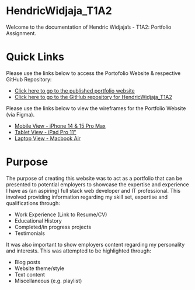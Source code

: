 # HendricWidjaja_T1A2

Welcome to the documentation of Hendric Widjaja’s - T1A2: Portfolio Assignment.

# Quick Links

Please use the links below to access the Portofolio Website & respective GitHub Repository:

- [Click here to go to the published portfolio website](https://hendric-widjaja-t1a2-portfolio.netlify.app/)
- [Click here to go to the GitHub repository for HendricWidjaja_T1A2](https://github.com/hendricwidjaja/HendricWidjaja_T1A2)

Please use the links below to view the wireframes for the Portfolio Website (via Figma).
- [Mobile View - iPhone 14 & 15 Pro Max](https://www.figma.com/proto/cvTiWqzyS9wXXfKHesrNJt/T1A2%3A-Portfolio?node-id=0-1&t=VoGTyJiuwAJxmtRi-1)
- [Tablet View - iPad Pro 11"](https://www.figma.com/proto/cvTiWqzyS9wXXfKHesrNJt/T1A2%3A-Portfolio?node-id=107-492&t=VoGTyJiuwAJxmtRi-1)
- [Laptop View - Macbook Air](https://www.figma.com/proto/cvTiWqzyS9wXXfKHesrNJt/T1A2%3A-Portfolio?node-id=107-493&t=VoGTyJiuwAJxmtRi-1)

# Purpose
The purpose of creating this website was to act as a portfolio that can be presented to potential employers to showcase the expertise and experience I have as (an aspiring) full stack web developer and IT professional. This involved providing information regarding my skill set, expertise and qualifications through:
- Work Experience (Link to Resume/CV)
- Educational History
- Completed/in progress projects
- Testimonials

It was also important to show employers content regarding my personality and interests. This was attempted to be highlighted through:
- Blog posts
- Website theme/style
- Text content
- Miscellaneous (e.g. playlist)
